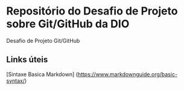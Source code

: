 # Repositório do Desafio de Projeto sobre Git/GitHub da DIO
Desafio de Projeto Git/GitHub

## Links úteis
[Sintaxe Basica Markdown] (https://www.markdownguide.org/basic-syntax/)
